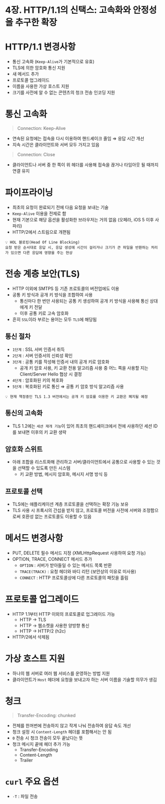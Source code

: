 # 4장. HTTP/1.1의 신택스: 고속화와 안정성을 추구한 확장

# HTTP/1.1 변경사항

- 통신 고속화 (`Keep-Alive`가 기본적으로 유효)
- TLS에 의한 암호화 통신 지원
- 새 메서드 추가
- 프로토콜 업그레이드
- 이름을 사용한 가상 호스트 지원
- 크기를 사전에 알 수 없는 콘텐츠의 청크 전송 인코딩 지원

# 통신 고속화

> Connection: Keep-Alive
> 
- 연속된 요청에는 접속을 다시 이용하여 핸드셰이크 줄임 ⇒ 응답 시간 개선
- 지속 시간은 클라이언트와 서버 모두 가지고 있음

> Connection: Close
> 
- 클라이언트나 서버 중 한 쪽이 위 헤더를 사용해 접속을 끊거나 타임아웃 될 때까지 연결 유지

# 파이프라이닝

- 최초의 요청이 완료되기 전에 다음 요청을 보내는 기술
- `Keep-Alive` 이용을 전제로 함
- 현재 기본으로 해당 옵션을 활성화한 브라우저는 거의 없음 (오페라, iOS 5 이후 사파리)
- HTTP/2에서 스트림으로 개편됨

```
💡 HOL 블로킹(Head Of Line Blocking)
요청 받은 순서대로 응답 시, 응답 생성에 시간이 걸리거나 크기가 큰 파일을 반환하는 처리가 있으면 다른 응답에 영향을 주는 현상
```

# 전송 계층 보안(TLS)

- HTTP 이외에 SMTPS 등 기존 프로토콜의 버전업에도 이용
- 공통 키 방식과 공개 키 방식을 조합하여 사용
    - 통신마다 한 번만 사용되는 공통 키 생성하여 공개 키 방식을 사용해 통신 상대에게 키 전달
    - 이후 공통 키로 고속 암호화
- 흔히 `SSL`이라 부르는 용어는 모두 `TLS`에 해당됨

## 통신 절차
- `1단계` : SSL 서버 인증서 취득
- `2단계` : 서버 인증서의 신뢰성 확인
- `3단계` : 공통 키를 작성해 인증서 내의 공개 키로 암호화
    - 공개 키 암호 사용, 키 교환 전용 알고리즘 사용 중 어느 쪽을 사용할 지는 Client/Server Hello 협상 시 결정
- `4단계` : 암호화된 키의 복호화
- `5단계` : 복호화된 키로 통신 ⇒ 공통 키 암호 방식 알고리즘 사용

```
💡 현재 책정중인 TLS 1.3 버전에서는 공개 키 암호를 이용한 키 교환은 폐지될 예정
```

## 통신의 고속화

- TLS 1.2에는 `세션 재개 기능`이 있어 최초의 핸드셰이크에서 전에 사용하던 세션 ID를 보내면 이후의 키 교환 생략

## 암호화 스위트

- 아래 조합을 리스트화해 관리하고 서버/클라이언트에서 공통으로 사용할 수 있는 것을 선택할 수 있도록 만든 시스템
    - 키 교환 방법, 메시지 암호화, 메시지 서명 방식 등

## 프로토콜 선택

- TLS에는 애플리케이션 계층 프로토콜을 선택하는 확장 기능 보유
- TLS 사용 시 프록시의 간섭을 받지 않고, 프로토콜 버전을 사전에 서버와 조정함으로써 호환성 없는 프로토콜도 이용할 수 있음

# 메서드 변경사항

- PUT, DELETE 필수 메서드 지정 (XMLHttpRequest 사용하여 요청 가능)
- OPTION, TRACE, CONNECT 메서드 추가
    - `OPTION` : 서버가 받아들일 수 있는 메서드 목록 반환
    - `TRACE(TRACK)` : 요청 헤더와 바디 리턴 (보안상의 이유로 미사용)
    - `CONNECT` : HTTP 프로토콜상에 다른 프로토콜의 패킷을 흘림

# 프로토콜 업그레이드

- HTTP 1.1부터 HTTP 이외의 프로토콜로 업그레이드 가능
    - HTTP → TLS
    - HTTP → 웹소켓을 사용한 양방향 통신
    - HTTP → HTTP/2 (h2c)
- HTTP/2에서 삭제됨

# 가상 호스트 지원

- 하나의 웹 서버로 여러 웹 서비스를 운영하는 방법 지원
- 클라이언트가 `Host` 헤더에 요청을 보내고자 하는 서버 이름을 기술할 의무가 생김

# 청크

> Transfer-Encoding: chunked
> 
- 전체를 한꺼번에 전송하지 않고 작게 나눠 전송하여 응답 속도 개선
- 청크 설정 시 `Content-Length` 헤더를 포함해서는 안 됨
- `0` 전송 시 청크 전송이 모두 끝났다는 뜻
- 청크 메시지 끝에 헤더 추가 가능
    - Transfer-Encoding
    - Content-Length
    - Trailer

# `curl` 주요 옵션

- `-T` : 파일 전송
